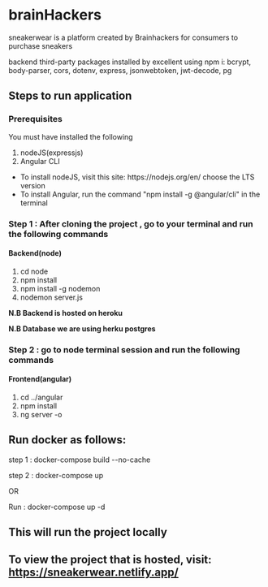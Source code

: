 # brainHackers
sneakerwear is a platform  created by Brainhackers for consumers to purchase sneakers 

backend third-party packages installed by excellent using npm i: bcrypt, body-parser, cors, dotenv, express, jsonwebtoken, jwt-decode, pg

## Steps to run application 

### Prerequisites
You must have installed the following
<ol>
  <li>nodeJS(expressjs)</li>
  <li>Angular CLI</li>
</ol>
<ul>
  <li>To install nodeJS, visit this site: https://nodejs.org/en/ choose the LTS version</li>
  <li>To install Angular, run the command "npm install -g @angular/cli" in the terminal</li>
</ul>

### Step 1 : After cloning the project , go to your terminal and run the following commands  

#### Backend(node)
<ol>
  <li>cd node</li>
  <li>npm install</li>
  <li>npm install -g nodemon</li>
  <li>nodemon server.js</li>
</ol>

<strong>N.B Backend is hosted on heroku</strong>

<strong>N.B Database we are using herku postgres</strong>

### Step 2 : go to node terminal session and run the following commands

#### Frontend(angular)
<ol>
  <li>cd ../angular</li>
  <li>npm install</li>
  <li>ng server -o</li>
</ol>


## Run docker as follows:

step 1 : docker-compose build --no-cache

step 2 : docker-compose up

OR

Run : docker-compose up -d




## This will run the project locally
## To view the project that is hosted, visit: https://sneakerwear.netlify.app/
